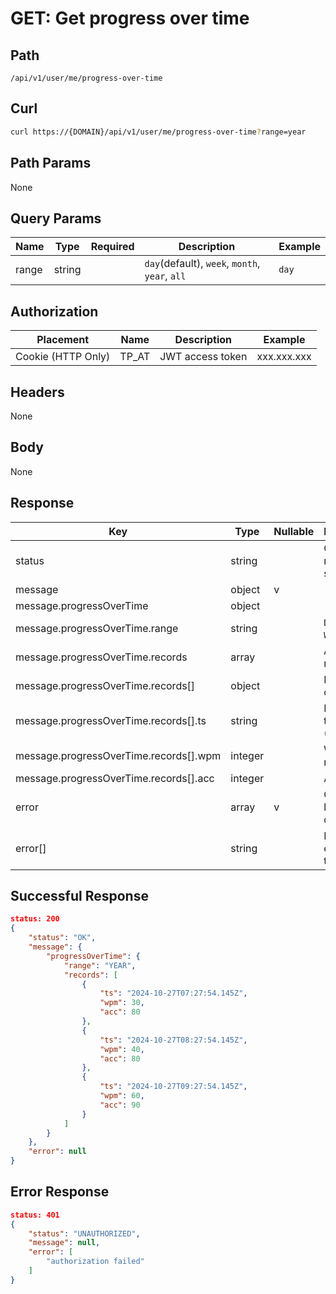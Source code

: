 # GET: Get progress over time

## Path
```
/api/v1/user/me/progress-over-time
```

## Curl
```bash
curl https://{DOMAIN}/api/v1/user/me/progress-over-time?range=year
```

## Path Params
None

## Query Params
| Name  | Type   | Required | Description                                    | Example |
| ---   | ---    | ---      | ---                                            | ---     |
| range | string |          | `day`(default), `week`, `month`, `year`, `all` | `day`  |

## Authorization
| Placement          | Name  | Description      | Example     |
| ---                | ---   | ---              | ---         |
| Cookie (HTTP Only) | TP_AT | JWT access token | xxx.xxx.xxx |


## Headers
None

## Body
None


## Response
| Key                                    | Type    | Nullable | Description                           |
| ---                                    | ---     | ---      | ---                                   |
| status                                 | string  |          | Custom response status                |
| message                                | object  | v        |                                       |
| message.progressOverTime               | object  |          |                                       |
| message.progressOverTime.range         | string  |          | `DAY`, `WEEK`...etc                   |
| message.progressOverTime.records       | array   |          | A list of records                     |
| message.progressOverTime.records[]     | object  |          | Record object                         |
| message.progressOverTime.records[].ts  | string  |          | ISO timestamp (UTC)                   |
| message.progressOverTime.records[].wpm | integer |          | Word per minute                       |
| message.progressOverTime.records[].acc | integer |          | Accuracy                              |
| error                                  | array   | v        | Contains a list of error description  |
| error[]                                | string  |          | Error string explaining the error     |

## Successful Response
```json
status: 200
{
    "status": "OK",
    "message": {
        "progressOverTime": {
            "range": "YEAR",
            "records": [
                {
                    "ts": "2024-10-27T07:27:54.145Z",
                    "wpm": 30,
                    "acc": 80
                },
                {
                    "ts": "2024-10-27T08:27:54.145Z",
                    "wpm": 40,
                    "acc": 80
                },
                {
                    "ts": "2024-10-27T09:27:54.145Z",
                    "wpm": 60,
                    "acc": 90
                }
            ]
        }
    },
    "error": null
}
```
## Error Response

```json
status: 401
{
    "status": "UNAUTHORIZED",
    "message": null,
    "error": [
        "authorization failed"
    ]
}
```
